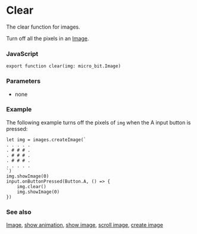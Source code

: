 # Clear

The clear function for images.

Turn off all the pixels in an [Image](/reference/images/image).

### JavaScript

```
export function clear(img: micro_bit.Image)
```

### Parameters

* none

### Example

The following example turns off the pixels of `img` when the A input button is pressed:

```
let img = images.createImage(`
. . . . .
. # # # .
. # # # .
. # # # .
. . . . .
`)
img.showImage(0)
input.onButtonPressed(Button.A, () => {
    img.clear()
    img.showImage(0)
})
```

### See also

[Image](/reference/images/image), [show animation](/reference/basic/show-animation), [show image](/reference/images/show-image), [scroll image](/reference/images/scroll-image), [create image](/reference/images/create-image)

